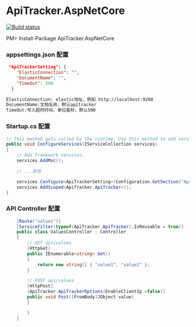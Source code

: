 # ApiTracker.AspNetCore 

[![Build status](https://ci.appveyor.com/api/projects/status/7oa50i7lt9fboq5m?svg=true)](https://ci.appveyor.com/project/seven1986/oauthlogin-aspnetcore)

PM> Install-Package ApiTracker.AspNetCore


### appsettings.json 配置
```json
 "ApiTrackerSetting": {
    "ElasticConnection": "",
    "DocumentName": "",
    "TimeOut": 500
  }
```
```html
ElasticConnection: elastic地址，例如 http://localhost:9200
DocumentName:文档名称，默认apitracker
TimeOut:写入超时时间，单位毫秒，默认500
```


### Startup.cs 配置

```csharp
// This method gets called by the runtime. Use this method to add services to the container.
public void ConfigureServices(IServiceCollection services)
{
    // Add framework services.
    services.AddMvc();

    // ...其他

    services.Configure<ApiTrackerSetting>(Configuration.GetSection("ApiTrackerSetting"));
    services.AddScoped<ApiTracker.ApiTracker>();
}
```


### API Controller 配置

```csharp
    [Route("values")]
    [ServiceFilter(typeof(ApiTracker.ApiTracker),IsReusable = true)]
    public class ValuesController : Controller
    {
        // GET api/values
        [HttpGet]
        public IEnumerable<string> Get()
        {
            return new string[] { "value1", "value2" };
        }

        // POST api/values
        [HttpPost]
        [ApiTracker.ApiTrackerOptions(EnableClientIp =false)]
        public void Post([FromBody]JObject value)
        {

        }
    }
```

